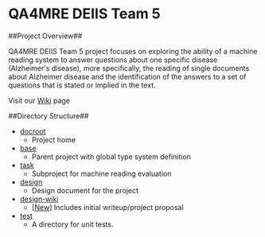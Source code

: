 QA4MRE DEIIS Team 5
======

##Project Overview##

QA4MRE DEIIS Team 5 project focuses on exploring the ability of a machine reading system to answer questions about one specific disease (Alzheimer's disease), more specifically, the reading of single documents about Alzheimer disease and the identification of the answers to a set of questions that is stated or implied in the text.

Visit our [Wiki](https://github.com/wfeely/hw5-team05/wiki) page

##Directory Structure##
* [docroot](https://github.com/wfeely/hw5-team05)
  * Project home 
* [base](https://github.com/wfeely/hw5-team05/tree/master/qa4mre-base)
  * Parent project with global type system definition
* [task](https://github.com/wfeely/hw5-team05/tree/master/qa4mre-alzheimer-task) 
  * Subproject for machine reading evaluation
* [design](https://github.com/wfeely/hw5-team05/blob/master/qa4mre-alzheimer-task/design) 
  * Design document for the project
* [design-wiki](https://github.com/wfeely/hw5-team05/wiki/Project-Design) 
  *  [[New](https://github.com/wfeely/hw5-team05/blob/master/qa4mre-alzheimer-task/design/DEIISProjectProposal.pdf)] Includes initial writeup/project proposal
* [test](https://github.com/wfeely/hw5-team05/tree/master/qa4mre-base/src/test) 
  * A directory for unit tests. 
